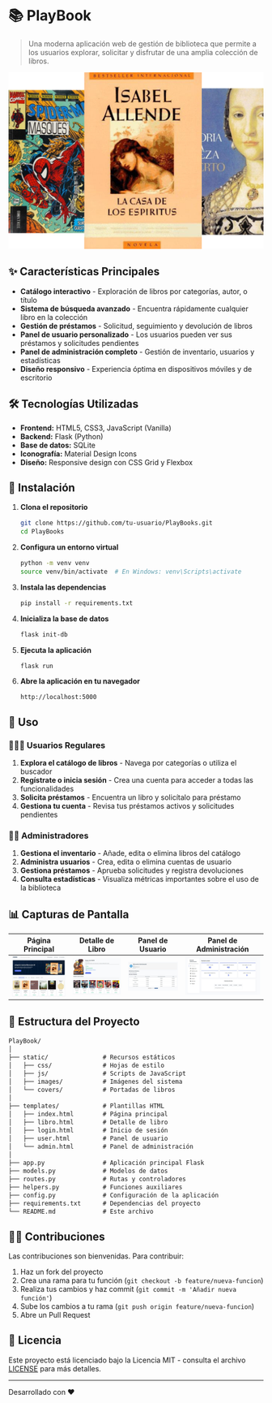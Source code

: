 # 📚 PlayBook

> Una moderna aplicación web de gestión de biblioteca que permite a los usuarios explorar, solicitar y disfrutar de una amplia colección de libros.

![PlayBooks Banner](static/images/hero_books.png)

## ✨ Características Principales

- **Catálogo interactivo** - Exploración de libros por categorías, autor, o título
- **Sistema de búsqueda avanzado** - Encuentra rápidamente cualquier libro en la colección
- **Gestión de préstamos** - Solicitud, seguimiento y devolución de libros
- **Panel de usuario personalizado** - Los usuarios pueden ver sus préstamos y solicitudes pendientes
- **Panel de administración completo** - Gestión de inventario, usuarios y estadísticas
- **Diseño responsivo** - Experiencia óptima en dispositivos móviles y de escritorio

## 🛠️ Tecnologías Utilizadas

- **Frontend:** HTML5, CSS3, JavaScript (Vanilla)
- **Backend:** Flask (Python)
- **Base de datos:** SQLite
- **Iconografía:** Material Design Icons
- **Diseño:** Responsive design con CSS Grid y Flexbox

## 🚀 Instalación

1. **Clona el repositorio**
   ```bash
   git clone https://github.com/tu-usuario/PlayBooks.git
   cd PlayBooks
   ```

2. **Configura un entorno virtual**
   ```bash
   python -m venv venv
   source venv/bin/activate  # En Windows: venv\Scripts\activate
   ```

3. **Instala las dependencias**
   ```bash
   pip install -r requirements.txt
   ```

4. **Inicializa la base de datos**
   ```bash
   flask init-db
   ```

5. **Ejecuta la aplicación**
   ```bash
   flask run
   ```

6. **Abre la aplicación en tu navegador**
   ```
   http://localhost:5000
   ```

## 📖 Uso

### 🧑‍🤝‍🧑 Usuarios Regulares

1. **Explora el catálogo de libros** - Navega por categorías o utiliza el buscador
2. **Regístrate o inicia sesión** - Crea una cuenta para acceder a todas las funcionalidades
3. **Solicita préstamos** - Encuentra un libro y solicítalo para préstamo
4. **Gestiona tu cuenta** - Revisa tus préstamos activos y solicitudes pendientes

### 👨‍💼 Administradores

1. **Gestiona el inventario** - Añade, edita o elimina libros del catálogo
2. **Administra usuarios** - Crea, edita o elimina cuentas de usuario
3. **Gestiona préstamos** - Aprueba solicitudes y registra devoluciones
4. **Consulta estadísticas** - Visualiza métricas importantes sobre el uso de la biblioteca

## 📊 Capturas de Pantalla

| Página Principal | Detalle de Libro | Panel de Usuario | Panel de Administración |
|:---:|:---:|:---:|:---:|
| ![Inicio](static/screenshots/home.png) | ![Detalle](static/screenshots/book.png) | ![Usuario](static/screenshots/user.png) | ![Admin](static/screenshots/admin.png) |

## 📁 Estructura del Proyecto

```
PlayBook/
│
├── static/               # Recursos estáticos
│   ├── css/              # Hojas de estilo
│   ├── js/               # Scripts de JavaScript
│   ├── images/           # Imágenes del sistema
│   └── covers/           # Portadas de libros
│
├── templates/            # Plantillas HTML
│   ├── index.html        # Página principal
│   ├── libro.html        # Detalle de libro
│   ├── login.html        # Inicio de sesión
│   ├── user.html         # Panel de usuario
│   └── admin.html        # Panel de administración
│
├── app.py                # Aplicación principal Flask
├── models.py             # Modelos de datos
├── routes.py             # Rutas y controladores
├── helpers.py            # Funciones auxiliares
├── config.py             # Configuración de la aplicación
├── requirements.txt      # Dependencias del proyecto
└── README.md             # Este archivo
```

## 👨‍💻 Contribuciones

Las contribuciones son bienvenidas. Para contribuir:

1. Haz un fork del proyecto
2. Crea una rama para tu función (`git checkout -b feature/nueva-funcion`)
3. Realiza tus cambios y haz commit (`git commit -m 'Añadir nueva función'`)
4. Sube los cambios a tu rama (`git push origin feature/nueva-funcion`)
5. Abre un Pull Request

## 📝 Licencia

Este proyecto está licenciado bajo la Licencia MIT - consulta el archivo [LICENSE](LICENSE) para más detalles.

---

Desarrollado con ❤️ 
